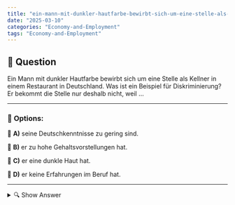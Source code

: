 ```yaml
---
title: "ein-mann-mit-dunkler-hautfarbe-bewirbt-sich-um-eine-stelle-als-kellner-in-einem-restaurant-in-deutsc"
date: "2025-03-10"
categories: "Economy-and-Employment"
tags: "Economy-and-Employment"
---
```


## 📌 **Question**

Ein Mann mit dunkler Hautfarbe bewirbt sich um eine Stelle als Kellner in einem Restaurant in Deutschland. Was ist ein Beispiel für Diskriminierung? Er bekommt die Stelle nur deshalb nicht, weil …



---

### 📝 **Options:**

🔘 **A)** seine Deutschkenntnisse zu gering sind.

🔘 **B)** er zu hohe Gehaltsvorstellungen hat.

🔘 **C)** er eine dunkle Haut hat.

🔘 **D)** er keine Erfahrungen im Beruf hat.

---

<details>
  <summary>🔍 Show Answer</summary>

  <p>
💡  <b>Correct Answer:</b>  c
  </p>
  <p>
    📖<b>Explanation:</b>
    Diese Frage behandelt das Thema Diskriminierung im Arbeitsmarkt in Deutschland. Sie beschreibt einen Bewerber mit dunkler Hautfarbe, der sich als Kellner bewirbt, und fragt, welcher Ablehnungsgrund diskriminierend ist. Das Allgemeine Gleichbehandlungsgesetz (AGG) schützt vor Benachteiligungen aufgrund von Rasse oder ethnischer Herkunft. Ziel ist es zu erkennen, welche der angegebenen Gründe (Deutschkenntnisse, Gehaltsvorstellungen, Hautfarbe, Berufserfahrung) tatsächlich eine unfaire Diskriminierung darstellen.
  </p>
</details>
